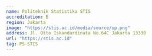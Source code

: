 ```yaml
---
name: Politeknik Statistika STIS
accreditation: B
region: Jakarta
image: "https://stis.ac.id/media/source/up.png"
address: Jl. Otto Iskandardinata No.64C Jakarta 13330
url: "https://stis.ac.id"
tag: PS-STIS
---
```


